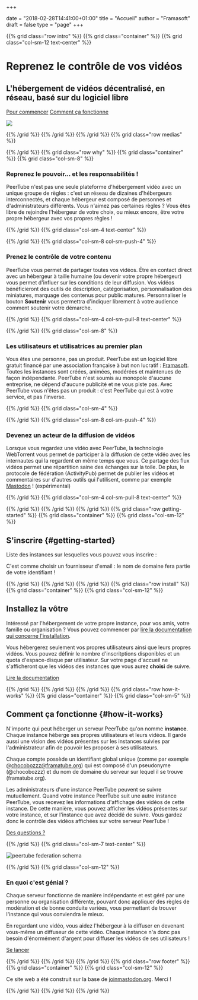 +++

date = "2018-02-28T14:41:00+01:00"
title = "Accueil"
author = "Framasoft"
draft = false
type = "page"
+++

{{% grid class="row intro" %}}
{{% grid class="container" %}}
{{% grid class="col-sm-12 text-center" %}}

# Reprenez le contrôle de vos vidéos
## L'hébergement de vidéos décentralisé, en réseau, basé sur du logiciel libre

[Pour commencer](#getting-started) [Comment ça fonctionne](#how-it-works)

![](/notebook.jpg)

{{% /grid %}}
{{% /grid %}}
{{% /grid %}}
{{% grid class="row medias" %}}

<!---
{{% grid class="container" %}}
{{% grid class="col-sm-12 text-center" %}}

### As seen on

- [![Le Figaro](/le_figaro_nb.png)](#media1)
- [![L’Humanité](/l_humanite_nb.png)](#media2)
- [![Libération](/liberation_nb.png)](#media3)
- [![NextInpact](/next_inpact_nb.png)](#media4)

{{% /grid %}}
{{% /grid %}}
-->

{{% /grid %}}
{{% grid class="row why" %}}
{{% grid class="container" %}}
{{% grid class="col-sm-8" %}}

### Reprenez le pouvoir... et les responsabilités !

PeerTube n'est pas une seule plateforme d'hébergement vidéo avec un unique groupe de règles :
c'est un réseau de dizaines d'hébergeurs interconnectés, et chaque hébergeur est composé
de personnes et d'administrateurs différents. Vous n'aimez pas certaines règles ?
Vous êtes libre de rejoindre l'hébergeur de votre choix, ou mieux encore,
être votre propre hébergeur avec vos propres règles !

{{% /grid %}}
{{% grid class="col-sm-4 text-center" %}}

<i class="fa fa-globe fa-5x" aria-hidden="true"></i>

{{% /grid %}}
{{% grid class="col-sm-8 col-sm-push-4" %}}

### Prenez le contrôle de votre contenu

PeerTube vous permet de partager toutes vos vidéos. Être en contact direct avec un hébergeur à taille humaine (ou devenir votre propre hébergeur) vous permet d'influer sur les conditions de leur diffusion.
Vos vidéos bénéficieront des outils de description, catégorisation, personnalisation des miniatures, marquage des contenus pour public matures.
Personnaliser le bouton **Soutenir** vous permettra d'indiquer librement à votre audience comment soutenir votre démarche.

{{% /grid %}}
{{% grid class="col-sm-4 col-sm-pull-8 text-center" %}}

<i class="fa fa-comment fa-5x" aria-hidden="true"></i>

{{% /grid %}}
{{% grid class="col-sm-8" %}}

### Les utilisateurs et utilisatrices au premier plan

Vous êtes une personne, pas un produit. PeerTube est un logiciel libre gratuit
financé par une association française à but non lucratif : [Framasoft](https://soutenir.framasoft.org/association).
Toutes les instances sont créées, animées, modérées et maintenues de façon
indépendante. PeerTube n'est soumis au monopole d'aucune entreprise, ne dépend
d'aucune publicité et ne vous piste pas.
Avec PeerTube vous n'êtes pas un produit :
c'est PeerTube qui est à votre service, et pas l'inverse.

{{% /grid %}}
{{% grid class="col-sm-4" %}}

<i class="fa fa-group fa-5x" aria-hidden="true"></i>

{{% /grid %}}
{{% grid class="col-sm-8 col-sm-push-4" %}}

### Devenez un acteur de la diffusion de vidéos

Lorsque vous regardez une vidéo avec PeerTube, la technologie WebTorrent
vous permet de participer à la diffusion de cette vidéo avec les internautes qui
la regardent en même temps que vous.
Ce partage des flux vidéos permet une répartition saine des échanges sur la toile.
De plus, le protocole de fédération (ActivityPub) permet de publier les vidéos et commentaires sur d'autres outils qui l'utilisent, comme par exemple [Mastodon](https://joinmastodon.org) ! (expérimental)

{{% /grid %}}
{{% grid class="col-sm-4 col-sm-pull-8 text-center" %}}

<i class="fa fa-fire fa-5x" aria-hidden="true"></i>

{{% /grid %}}
{{% /grid %}}
{{% /grid %}}
{{% grid class="row getting-started" %}}
{{% grid class="container" %}}
{{% grid class="col-sm-12" %}}

## S'inscrire {#getting-started}

Liste des instances sur lesquelles vous pouvez vous inscrire :

<div id="instances-list" class="list-group"></div>

<div id="instances-list-error" class="alert alert-danger" style="display: none">Nous sommes désolé mais nous n'arrivons pas à récupérer la liste des instances. Merci de réessayer plus tard.</div>

<div class="alert alert-info">C'est comme choisir un fournisseur d'email : le nom de domaine fera partie de votre identifiant !</div>

{{% /grid %}}
{{% /grid %}}
{{% /grid %}}
{{% grid class="row install" %}}
{{% grid class="container" %}}
{{% grid class="col-sm-12" %}}

## Installez la vôtre

Intéressé par l'hébergement de votre propre instance, pour vos amis, votre famille
ou organisation ? Vous pouvez commencer par [lire la documentation qui concerne
l'installation](https://github.com/Chocobozzz/PeerTube/blob/develop/support/doc/production.md).

Vous hébergerez seulement vos propres utilisateurs ainsi que
leurs propres vidéos. Vous pouvez définir le nombre d'inscritptions disponibles et un quota d'espace-disque par utilisateur. Sur votre page d'accueil ne s'afficheront que les vidéos des instances que vous aurez **choisi** de suivre.

<a href="https://github.com/Chocobozzz/PeerTube/#production" target="_blank">Lire la documentation</a>

{{% /grid %}}
{{% /grid %}}
{{% /grid %}}
{{% grid class="row how-it-works" %}}
{{% grid class="container" %}}
{{% grid class="col-sm-5" %}}

## Comment ça fonctionne {#how-it-works}

N'importe qui peut héberger un serveur PeerTube qu'on nomme **instance**.
Chaque instance héberge ses propres utilisateurs et leurs vidéos. Il garde
aussi une vision des vidéos présentes sur les instances suivies par l'administrateur
afin de pouvoir les proposer à ses utilisateurs.

Chaque compte possède un identifiant global unique (comme par exemple
@chocobozzz@framatube.org) qui est composé d'un pseudonyme (@chocobozzz)
et du nom de domaine du serveur sur lequel il se trouve (framatube.org).

Les administrateurs d'une instance PeerTube peuvent se suivre mutuellement.
Quand votre instance PeerTube suit une autre instance PeerTube, vous recevez
les informations d'affichage des vidéos de cette instance. De cette manière, vous pouvez afficher
les vidéos présentes sur votre instance, et sur l'instance que avez décidé de suivre.
Vous gardez donc le contrôle des vidéos affichées sur votre serveur PeerTube !

[Des questions ?](/fr/faq/)


{{% /grid %}}
{{% grid class="col-sm-7 text-center" %}}

![peertube federation schema](/pt-p2p.png)

{{% /grid %}}
{{% grid class="col-sm-12" %}}

### En quoi c'est génial ?

Chaque serveur fonctionne de manière indépendante et est géré par une personne
ou organisation différente, pouvant donc appliquer des règles de modération
et de bonne conduite variées, vous permettant de trouver l'instance qui vous
conviendra le mieux.

En regardant une vidéo, vous aidez l'hébergeur à la diffuser en devenant vous-même
un diffuseur de cette vidéo. Chaque instance n'a donc pas besoin d'énormément d'argent
pour diffuser les vidéos de ses utilisateurs !

[Se lancer](#getting-started)

{{% /grid %}}
{{% /grid %}}
{{% /grid %}}
{{% grid class="row footer" %}}
{{% grid class="container" %}}
{{% grid class="col-sm-12" %}}

Ce site web a été construit sur la base de <a href="https://joinmastodon.org" target="_blank">joinmastodon.org</a>. Merci !

{{% /grid %}}
{{% /grid %}}
{{% /grid %}}
<p>
